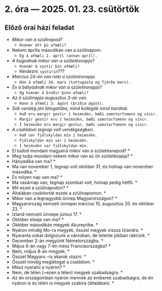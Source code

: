# 2. óra — 2025. 01. 23. csütörtök

## Előző órai házi feladat

* _Mikor van a szülinapod?_
  * `Hvenær átt þú afmæli?`
* Nekem április másodikán van a szülinapom.
  * `Ég á afmæli 2. apríl (annan apríl).`
* _A húgodnak mikor van a születésnapja?_
  * `Hvenær á systir þín afmæli?`
  * Kérdezni: `systirin`???
* _Március 24-én van neki a születésnapja._
  * `Hún á afmæli 24. mars (tuttugasta og fjórða mars).`
* _És a bátyádnak mikor van a születésnapja?_
  * `Og hvenær á bróðir þinn afmæli?`
* _Az ő szülinapja augusztus 3-án van._
  * `Hann á afmæli 3. ágúst (þriðja ágúst).`
* _Sok vendég jön látogatóba, mind kollégák mind barátok._
  * `Það eru margir gestir í heimsókn, bæði samstarfsmenn og vinir.`
  * `Margir gestir eru í heimsókn, bæði samstarfsmenn og vinir.`
  * `Í heimsókn eru margir gestur, bæði samstarfsmenn og vinir.`
* _A családom tegnap volt vendégségben._
  * `Það var fjölskyldan mín í heimsókn.`
  * `Fjölskyldan mín var í heimsókn.`
  * `Í heimsókn var fjölskyldan mín.`
* El tudod mondani magyarul mikor van a születésnapod?
  * 
* Meg tudja mondani nekem mikor van az ön születésapja?
  * 
* Hányadika van ma?
  * 
* Ma van november 1, tegnap volt október 31, és holnap van november másodika.
  * 
* És milyen nap van ma?
  * 
* Ma vasárnap van, tegnap szombat volt, holnap pedig hétfő.
  * 
* Mit eszel a szülinapodon?
  * 
* Általában csokitortát eszek a szülinapomon.
  * 
* Mikor van a legnagyobb ünnep Magyarországon?
  * 
* Magyarország nemzeti ünnepei március 15, augusztus 20. és október 23.
  * 
* Izland nemzeti ünnepe június 17.
  * 
* Október elseje van ma?
  * 
* Október másodikán megyek Akureyribe.
  * 
* Nyáron mindig Mo-ra megyek, ősszel megyek vissza Izlandra.
  * 
* Nyaranta sokat dolgozunk a városban, de telente jobban ráérünk.
  * 
* December 2-án megyünk Németországba.
  * 
* Május 6-án vagy 7-én mész Franciaországba?
  * 
* Nem, május 8-án megyek.
  * 
* Ősszel Magyaro.-ra akarok utazni.
  * 
* Ősszel mindig meglátogat a családom.
  * 
* Mész nyaralni a nyáron?
  * 
* Nem, de télen (=ezen a télen) megyek szabadságra.
  * 
* Az én országomban nyáron mennek az emberek szabadságra, de én nyáron is és télen is megyek szabira (általában).
  * 




